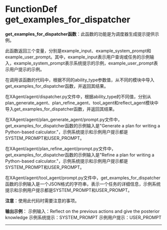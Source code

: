 # FunctionDef get_examples_for_dispatcher
**get_examples_for_dispatcher函数**：此函数的功能是为调度器生成提示提供示例。

此函数返回三个变量，分别是example_input、example_system_prompt和example_user_prompt。其中，example_input表示用户查询或任务的示例输入，example_system_prompt表示系统提示的示例，example_user_prompt表示用户提示的示例。

在调用该函数的代码中，根据不同的ability_type参数值，从不同的模块中导入get_examples_for_dispatcher函数，并返回其结果。

在XAgent/agent/dispatcher.py文件中，根据ability_type的不同值，分别从plan_generate_agent、plan_refine_agent、tool_agent和reflect_agent模块中导入get_examples_for_dispatcher函数，并返回其结果。

在XAgent/agent/plan_generate_agent/prompt.py文件中，get_examples_for_dispatcher函数的示例输入是"Generate a plan for writing a Python-based calculator."，示例系统提示和示例用户提示都是SYSTEM_PROMPT和USER_PROMPT。

在XAgent/agent/plan_refine_agent/prompt.py文件中，get_examples_for_dispatcher函数的示例输入是"Refine a plan for writing a Python-based calculator."，示例系统提示和示例用户提示都是SYSTEM_PROMPT和USER_PROMPT。

在XAgent/agent/tool_agent/prompt.py文件中，get_examples_for_dispatcher函数的示例输入是一个JSON格式的字符串，表示一个任务的详细信息，示例系统提示和示例用户提示都是SYSTEM_PROMPT和USER_PROMPT。

**注意**：使用此代码时需要注意的事项。

**输出示例**：
示例输入：Reflect on the previous actions and give the posterior knowledge
示例系统提示：SYSTEM_PROMPT
示例用户提示：USER_PROMPT
***
